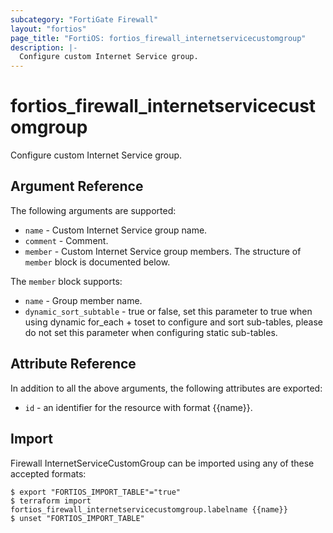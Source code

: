 ```yaml
---
subcategory: "FortiGate Firewall"
layout: "fortios"
page_title: "FortiOS: fortios_firewall_internetservicecustomgroup"
description: |-
  Configure custom Internet Service group.
---
```


# fortios_firewall_internetservicecustomgroup
Configure custom Internet Service group.

## Argument Reference


The following arguments are supported:

* `name` - Custom Internet Service group name.
* `comment` - Comment.
* `member` - Custom Internet Service group members. The structure of `member` block is documented below.

The `member` block supports:

* `name` - Group member name.
* `dynamic_sort_subtable` - true or false, set this parameter to true when using dynamic for_each + toset to configure and sort sub-tables, please do not set this parameter when configuring static sub-tables.

## Attribute Reference

In addition to all the above arguments, the following attributes are exported:
* `id` - an identifier for the resource with format {{name}}.

## Import

Firewall InternetServiceCustomGroup can be imported using any of these accepted formats:
```
$ export "FORTIOS_IMPORT_TABLE"="true"
$ terraform import fortios_firewall_internetservicecustomgroup.labelname {{name}}
$ unset "FORTIOS_IMPORT_TABLE"
```
